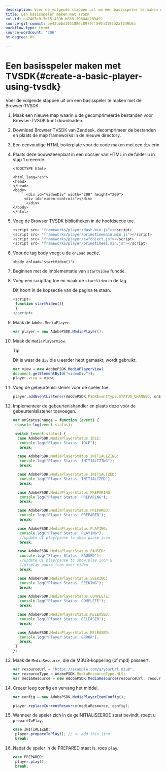 ```yaml
---
description: Voer de volgende stappen uit om een basisspeler te maken met de Browser-TVSDK.
title: Een basisspeler maken met TVSDK
exl-id: ea7485e0-5d15-469b-b8b6-f9604d283492
source-git-commit: be43bbbd1051886c8979ff590a3197b2a7249b6a
workflow-type: tm+mt
source-wordcount: '206'
ht-degree: 0%

---
```


# Een basisspeler maken met TVSDK{#create-a-basic-player-using-tvsdk}

Voer de volgende stappen uit om een basisspeler te maken met de Browser-TVSDK.

1. Maak een nieuwe map waarin u de gecomprimeerde bestanden voor Browser-TVSDK kunt downloaden.
1. Download Browser TVSDK van Zendesk, decomprimeer de bestanden en plaats de map frameworks in de nieuwe directory.
1. Een eenvoudige HTML boilerplate voor de code maken met een `div` erin.
1. Plaats deze bouwsteenplaat in een dossier van HTML in de folder u in stap 1 creeerde.

   ```
   <!DOCTYPE html> 
   
   <html lang="en"> 
   <head> 
   </head> 
   <body> 
         <div id="videoDiv" width="200" height="200"> 
        <div id="video-controls"></div> 
         </div> 
   </body> 
   </html>
   ```

1. Voeg de Browser TVSDK bibliotheken in de hoofdsectie toe.

   ```js
   <script src= "frameworks/player/dash.min.js"></script> 
   <script src= "frameworks/player/primetimemain.min.js"></script> 
   <script src= "frameworks/player/swfobject.js"></script> 
   <script src= "frameworks/player/primetimeei.min.js"></script>
   ```

1. Voor de tag body voegt u de `onLoad` sectie.

   ```
   <body onload="startVideo()">
   ```

1. Beginnen met de implementatie van `startVideo` functie.
1. Voeg een scripttag toe en maak de `startVideo` in de tag.

   Dit hoort in de kopsectie van de pagina te staan.

   ```js
   <script> 
    function startVideo(){ 
    } 
   </script>
   ```

1. Maak de `Adobe.MediaPlayer`.

   ```js
   var player = new AdobePSDK.MediaPlayer();
   ```

1. Maak de `MediaPlayerView`.

   >[!TIP]
   >
   >Dit is waar de `div` die u eerder hebt gemaakt, wordt gebruikt.

   ```js
   var view = new AdobePSDK.MediaPlayerView( 
   document.getElementById("videoDiv")); 
   player.view = view;
   ```

1. Voeg de gebeurtenislistener voor de speler toe.

   ```js
   player.addEventListener(AdobePSDK.PSDKEventType.STATUS_CHANGED, onStatusChange);
   ```

1. Implementeer de gebeurtenishandler en plaats deze vóór de gebeurtenislistener toevoegen.

   ```js
   var onStatusChange = function (event) { 
    console.log(event.status); 
   
    switch (event.status) { 
     case AdobePSDK.MediaPlayerStatus.IDLE: 
      console.log("Player Status: IDLE"); 
      break; 
   
     case AdobePSDK.MediaPlayerStatus.INITIALIZING: 
      console.log("Player Status: INITIALIZING"); 
      break; 
   
     case AdobePSDK.MediaPlayerStatus.INITIALIZED: 
      console.log("Player Status: INITIALIZED"); 
      break; 
   
     case AdobePSDK.MediaPlayerStatus.PREPARING: 
      console.log("Player Status: PREPARING"); 
      break; 
   
     case AdobePSDK.MediaPlayerStatus.PREPARED: 
      console.log("Player Status: PREPARED"); 
      break; 
   
     case AdobePSDK.MediaPlayerStatus.PLAYING: 
      console.log("Player Status: PLAYING"); 
      //update UI play/pause to show pause icon 
      break; 
   
     case AdobePSDK.MediaPlayerStatus.PAUSED: 
      console.log("Player Status: PAUSED"); 
      //update UI play/pause to show play icon & 
      //display pause icon over video 
      break; 
   
     case AdobePSDK.MediaPlayerStatus.SEEKING: 
      console.log("Player Status: SEEKING"); 
      break; 
   
     case AdobePSDK.MediaPlayerStatus.COMPLETE: 
      console.log("Player Status: COMPLETE"); 
      break; 
   
     case AdobePSDK.MediaPlayerStatus.RELEASED: 
      console.log("Player Status: RELEASED"); 
      break; 
   
     case AdobePSDK.MediaPlayerStatus.RELEASED: 
      console.log("Player Status: ERROR"); 
      break; 
    } 
   }; 
   ```

1. Maak de `MediaResource`, die de M3U8-koppeling (of mpd) passeert.

   ```js
   var resourceUrl = "https://example.com/a/yourUrl.m3u8"; 
   var resourceType = AdobePSDK.MediaResourceType.HLS; 
   var mediaResource = new AdobePSDK.MediaResource(resourceUrl, resourceType, null, false);
   ```

1. Creeer leeg config en vervang het middel.

   ```js
   var config = new AdobePSDK.MediaPlayerItemConfig(); 
   
   player.replaceCurrentResource(mediaResource, config);
   ```

1. Wanneer de speler zich in de geINITIALISEERDE staat bevindt, roept u `prepareToPlay`.

   ```js
   case INITIALIZED: 
    player.prepareToPlay(); // <- add this line 
    break;
   ```

1. Nadat de speler in de PREPARED staat is, roep `play`.

   ```js
   case PREPARED: 
    player.play(); 
    break;
   ```
